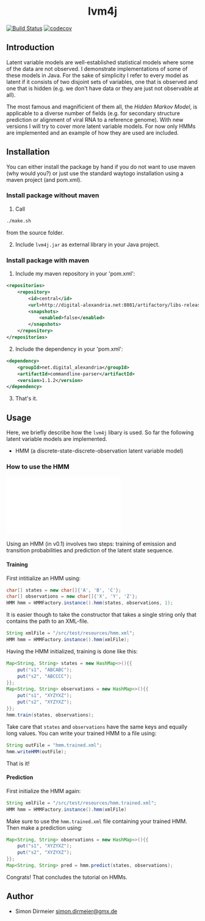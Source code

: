 <h1 align="center"> lvm4j </h1>

[![Build Status](https://travis-ci.org/rafstraumur/lvm4j.svg?branch=master)](https://travis-ci.org/rafstraumur/lvm4j.svg?branch=master)
[![codecov](https://codecov.io/gh/rafstraumur/lvm4j/branch/master/graph/badge.svg)](https://codecov.io/gh/rafstraumur/lvm4j)

## Introduction

Latent variable models are well-established statistical models where some of the data are not observed. I demonstrate implementations of some of these models in Java. For the sake of simplicity I refer to every model as latent if it consists of two disjoint sets of variables, one that is observed and one that is hidden (e.g. we don't have data or they are just not observable at all). 

The most famous and magnificient of them all, the <i>Hidden Markov Model</i>, is applicable to a diverse number of fields (e.g. for secondary structure prediction or alignment of viral RNA to a reference genome). With new versions I will try to cover more latent variable models. For now only HMMs are implemented and an example of how they are used are included.

## Installation
 
You can either install the package by hand if you do not want to use maven (why would you?) or just use the standard waytogo installation using a maven project (and pom.xml).

### Install package without maven

1) Call

```sh
./make.sh
```

from the source folder.

2) Include <code>lvm4j.jar</code> as external library in your Java project.

### Install package with maven

1) Include my maven repository in your 'pom.xml':

```xml
<repositories>
	<repository>
    	<id>central</id>
    	<url>http://digital-alexandria.net:8081/artifactory/libs-release</url>
    	<snapshots>
    	    <enabled>false</enabled>
    	</snapshots>
	</repository>
</repositories>
```

2) Include the dependency in your 'pom.xml':

```xml
<dependency>
    <groupId>net.digital_alexandria</groupId>
    <artifactId>commandline-parser</artifactId>
    <version>1.1.2</version>
</dependency>
```

3) That's it.

## Usage

Here, we briefly describe how the <code>lvm4j</code> libary is used. So far the following latent variable models are implemented.

* HMM (a discrete-state-discrete-observation latent variable model)

### How to use the HMM

[![Link to HMM](/logos/hmm.pdf)](/logos/hmm.pdf)


Using an HMM (in v0.1) involves two steps: training of emission and transition probabilities and prediction of the latent state sequence.

#### Training

First intitialize an HMM using:

```java
char[] states = new char[]{'A', 'B', 'C'};
char[] observations = new char[]{'X', 'Y', 'Z'};
HMM hmm = HMMFactory.instance().hmm(states, observations, 1);
```

It is easier though to take the constructor that takes a single string only that contains the path to an XML-file.

```java
String xmlFile = "/src/test/resources/hmm.xml";
HMM hmm = HMMFactory.instance().hmm(xmlFile);
```

Having the HMM initialized, training is done like this:

```java
Map<String, String> states = new HashMap<>(){{
	put("s1", "ABCABC");
	put("s2", "ABCCCC");
}};
Map<String, String> observations = new HashMap<>(){{
	put("s1", "XYZYXZ");
	put("s2", "XYZYXZ");
}};
hmm.train(states, observations);
```

Take care that <code>states</code> and <code>observations</code> have the same keys and equally long values. You can write your trained HMM to a file using:

```java
String outFile = "hmm.trained.xml";
hmm.writeHMM(outFile);
```

That is it! 

#### Prediction

First initialize the HMM again:

```java
String xmlFile = "/src/test/resources/hmm.trained.xml";
HMM hmm = HMMFactory.instance().hmm(xmlFile)
```

Make sure to use the <code>hmm.trained.xml</code> file containing your trained HMM. Then make a prediction using:

```java
Map<String, String> observations = new HashMap<>(){{
	put("s1", "XYZYXZ");
	put("s2", "XYZYXZ");
}};
Map<String, String> pred = hmm.predict(states, observations);
```

Congrats! That concludes the tutorial on HMMs. 

## Author

* Simon Dirmeier <a href="mailto:simon.dirmeier@gmx.de">simon.dirmeier@gmx.de</a>